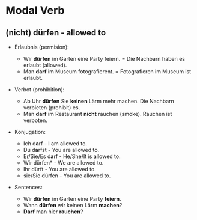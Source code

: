 # Modal Verb

## (nicht) dürfen - allowed to
-  Erlaubnis (permision):
    -  Wir **dürfen** im Garten eine Party feiern. = Die Nachbarn haben es erlaubt (allowed).
    -  Man **darf** im Museum fotografierent. = Fotografieren im Museum ist erlaubt.
-  Verbot (prohibition):
    -  Ab  Uhr **dürfen** Sie **keinen** Lärm mehr machen. Die Nachbarn verbieten (prohibit) es.
    -  Man **darf** im Restaurant **nicht** rauchen (smoke). Rauchen ist verboten.

- Konjugation:
    - Ich d**a**rf - I am allowed to.
    - Du d**a**rfst - You are allowed to.
    - Er/Sie/Es d**a**rf - He/She/It is allowed to.
    - Wir dürfen* - We are allowed to.
    - Ihr dürft - You are allowed to.
    - sie/Sie dürfen - You are allowed to.

- Sentences:
    - Wir **dürfen** im Garten eine Party **feiern**.
    - Wann **dürfen** wir keinen Lärm **machen**?
    - **Darf** man hier **rauchen**?
